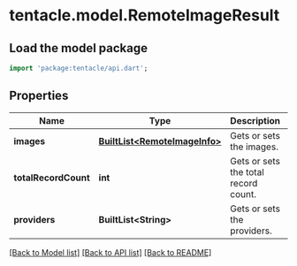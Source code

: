 # tentacle.model.RemoteImageResult

## Load the model package
```dart
import 'package:tentacle/api.dart';
```

## Properties
Name | Type | Description | Notes
------------ | ------------- | ------------- | -------------
**images** | [**BuiltList&lt;RemoteImageInfo&gt;**](RemoteImageInfo.md) | Gets or sets the images. | [optional] 
**totalRecordCount** | **int** | Gets or sets the total record count. | [optional] 
**providers** | **BuiltList&lt;String&gt;** | Gets or sets the providers. | [optional] 

[[Back to Model list]](../README.md#documentation-for-models) [[Back to API list]](../README.md#documentation-for-api-endpoints) [[Back to README]](../README.md)


